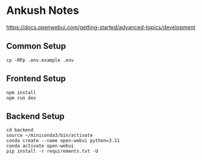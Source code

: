 # Ankush Notes

https://docs.openwebui.com/getting-started/advanced-topics/development

## Common Setup

```
cp -RPp .env.example .env
```

## Frontend Setup
```
npm install
npm run dev
```

## Backend Setup
```
cd backend
source ~/miniconda3/bin/activate
conda create --name open-webui python=3.11
conda activate open-webui
pip install -r requirements.txt -U
```

